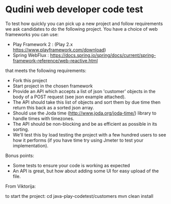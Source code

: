 # Qudini web developer code test

To test how quickly you can pick up a new project and follow requirements we ask candidates to do the following project. You have a choice of web frameworks you can use: 

- Play Framework 2 : (Play 2.x https://www.playframework.com/download)
- Spring WebFlux : https://docs.spring.io/spring/docs/current/spring-framework-reference/web-reactive.html

that meets the following requirements: 

- Fork this project 
- Start project in the chosen framework
- Provide an API which accepts a list of json 'customer' objects in the body of a POST request (see json example attached). 
- The API should take this list of objects and sort them by due time then return this back as a sorted json array.
- Should use the Joda time (http://www.joda.org/joda-time/) library to handle times with timezones.  
- The API should be non-blocking and be as efficient as possible in its sorting. 
- We'll test this by load testing the project with a few hundred users to see how it performs (if you have time try using Jmeter to test your implementation). 

Bonus points: 

- Some tests to ensure your code is working as expected
- An API is great, but how about adding some UI for easy upload of the file. 


From Viktorija:

to start the project:
cd java-play-codetest/customers
mvn clean install
